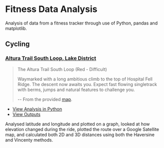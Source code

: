 # Fitness Data Analysis
Analysis of data from a fitness tracker through use of Python, pandas and matplotlib.

## Cycling

### [Altura Trail South Loop, Lake District](https://github.com/maw101/Fitness-Data-Analysis/tree/master/cycling/outputs/red_route_cycle)

> The Altura Trail South Loop (Red - Difficult)
>
> Waymarked with a long ambitious climb to the top of Hospital Fell Ridge. The descent now awaits you. Expect fast flowing singletrack with berms, jumps and natural features to challenge you.
>
> -- From the provided [map](https://www.forestryengland.uk/sites/default/files/documents/Whinlatter%20MTB%20Map%20Panel_2018_North%20Facing%20Orientation%20DRAFT.pdf).


* [View Analysis in Python](https://github.com/maw101/Fitness-Data-Analysis/blob/master/cycling/red_route_cycle_analysis.py)
* [View Outputs](https://github.com/maw101/Fitness-Data-Analysis/tree/master/cycling/outputs/red_route_cycle)

Analysed latitude and longitude and plotted on a graph, looked at how elevation changed during the ride, plotted the route over a Google Satellite map, and calculated both 2D and 3D distances using both the Haversine and Vincenty methods. 

